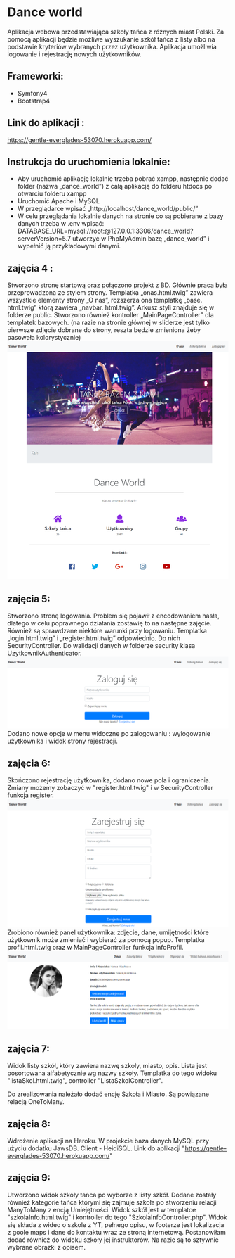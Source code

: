 # Dance world 
Aplikacja webowa przedstawiająca szkoły tańca z różnych miast Polski. Za pomocą aplikacji będzie możliwe wyszukanie szkół tańca z listy albo na podstawie kryteriów wybranych przez użytkownika. Aplikacja umożliwia logowanie i rejestrację nowych użytkowników.

## Frameworki:
* Symfony4
* Bootstrap4

## Link do aplikacji :
https://gentle-everglades-53070.herokuapp.com/

## Instrukcja do uruchomienia lokalnie: 
* Aby uruchomić aplikację lokalnie trzeba pobrać xampp, następnie dodać folder (nazwa „dance_world”) z całą aplikacją do folderu htdocs po otwarciu folderu xampp
* Uruchomić Apache i MySQL
* W przeglądarce wpisać „http://localhost/dance_world/public/”
* W celu przeglądania lokalnie danych na stronie co są pobierane z bazy danych trzeba w .env wpisać:
DATABASE_URL=mysql://root:@127.0.0.1:3306/dance_world?serverVersion=5.7 
utworzyć w PhpMyAdmin bazę „dance_world” i wypełnić ją przykładowymi danymi. 

## zajęcia 4 :
Stworzono stronę startową oraz połączono projekt z BD. Głównie praca była przeprowadzona ze stylem strony. Templatka „onas.html.twig” zawiera wszystkie elementy strony „O nas”, rozszerza ona templatkę „base. html.twig” którą zawiera „navbar. html.twig”. Arkusz styli znajduje się w folderze public. Stworzono również kontroller  „MainPageController” dla templatek bazowych. (na razie na stronie głównej w sliderze jest tylko pierwsze zdjęcie dobrane do strony, reszta będzie zmieniona żeby pasowała kolorystycznie)
![Start_page](./public/repo/start.png)

## zajęcia 5: 
Stworzono stronę logowania. Problem się pojawił z encodowaniem hasła, dlatego w celu poprawnego działania zostawię to na następne zajęcie. Również są sprawdzane niektóre warunki przy logowaniu. Templatka „login.html.twig” i „register.html.twig” odpowiednio. Do nich SecurityController. Do walidacji danych w folderze security klasa UzytkownikAuthenticator.
![Login_page](./public/repo/login.png)
Dodano nowe opcje w menu widoczne po zalogowaniu : wylogowanie użytkownika i widok strony rejestracji.

## zajęcia 6:
Skończono rejestrację użytkownika, dodano nowe pola i ograniczenia. Zmiany możemy zobaczyć w "register.html.twig" i w SecurityController funkcja register. 
![Login_page](./public/repo/registration.png)
Zrobiono również panel użytkownika: zdjęcie, dane, umijętności które użytkownik może zmieniać i wybierać za pomocą popup. Templatka profil.html.twig oraz w MainPageController funkcja infoProfil.
![Login_page](./public/repo/user_profil.png)

## zajęcia 7: 
Widok listy szkół, który zawiera nazwę szkoły, miasto, opis. Lista jest posortowana alfabetycznie wg nazwy szkoły. Templatka do tego widoku "listaSkol.html.twig", controller "ListaSzkolController". 

Do zrealizowania należało dodać encję Szkoła i Miasto. Są powiązane relacją OneToMany. 
 

## zajęcia 8: 
Wdrożenie aplikacji na Heroku. W projekcie baza danych MySQL przy użyciu dodatku JawsDB. Client - HeidiSQL. Link do aplikacji "https://gentle-everglades-53070.herokuapp.com/" 

## zajęcia 9: 
Utworzono widok szkoły tańca po wyborze z listy szkół. Dodane zostały również kategorie tańca którymi się zajmuje szkoła po stworzeniu relacji ManyToMany z encją Umiejętności. Widok szkół jest w templatce "szkolaInfo.html.twig" i kontroller do tego "SzkolaInfoController.php". Widok się składa z wideo o szkole z YT, pełnego opisu, w footerze jest lokalizacja z goole maps i dane do kontaktu wraz ze stroną internetową. Postanowiłam dodać również do widoku szkoły jej instruktorów. Na razie są to sztywnie wybrane obrazki z opisem.

